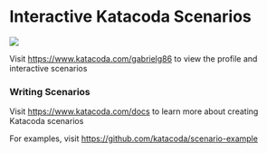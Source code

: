# Interactive Katacoda Scenarios

[![](http://shields.katacoda.com/katacoda/gabrielg86/count.svg)](https://www.katacoda.com/gabrielg86 "Get your profile on Katacoda.com")

Visit https://www.katacoda.com/gabrielg86 to view the profile and interactive scenarios

### Writing Scenarios
Visit https://www.katacoda.com/docs to learn more about creating Katacoda scenarios

For examples, visit https://github.com/katacoda/scenario-example
